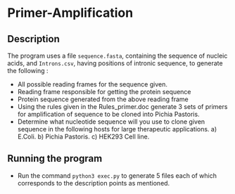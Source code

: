 # Primer-Amplification

## Description
The program uses a file `sequence.fasta`, containing the sequence of nucleic acids, and `Introns.csv`, having positions of intronic sequence, to generate the following : 
-  All possible reading frames for the sequence given.
-  Reading frame responsible for getting the protein sequence
-  Protein sequence generated from the above reading frame
-  Using the rules given in the Rules_primer.doc generate 3 sets of primers for amplification of sequence to be cloned into Pichia Pastoris.
-  Determine what nucleotide sequence will you use to clone given sequence in the following hosts for large therapeutic applications.
		a) E.Coli.
		b) Pichia Pastoris.
		c) HEK293 Cell line.

## Running the program
- Run the command `python3 exec.py` to generate 5 files each of which corresponds to the description points as mentioned.
